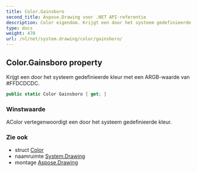 ```yaml
---
title: Color.Gainsboro
second_title: Aspose.Drawing voor .NET API-referentie
description: Color eigendom. Krijgt een door het systeem gedefinieerde kleur met een ARGBwaarde van FFDCDCDC.
type: docs
weight: 470
url: /nl/net/system.drawing/color/gainsboro/
---
```

## Color.Gainsboro property

Krijgt een door het systeem gedefinieerde kleur met een ARGB-waarde van #FFDCDCDC.

```csharp
public static Color Gainsboro { get; }
```

### Winstwaarde

AColor vertegenwoordigt een door het systeem gedefinieerde kleur.

### Zie ook

* struct [Color](../)
* naamruimte [System.Drawing](../../color/)
* montage [Aspose.Drawing](../../../)


